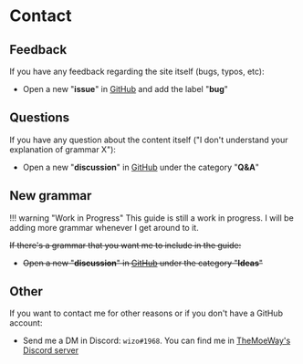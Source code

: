 # Contact

## Feedback

If you have any feedback regarding the site itself (bugs, typos, etc):

- Open a new "**issue**" in [GitHub](https://github.com/wizo06/japanese/issues) and add the label "**bug**"

## Questions

If you have any question about the content itself ("I don't understand your explanation of grammar X"):

- Open a new "**discussion**" in [GitHub](https://github.com/wizo06/japanese/discussions) under the category "**Q&A**"

## New grammar

!!! warning "Work in Progress"
    This guide is still a work in progress. I will be adding more grammar whenever I get around to it.

~~If there's a grammar that you want me to include in the guide:~~

- ~~Open a new "**discussion**" in [GitHub](https://github.com/wizo06/japanese/discussions) under the category "**Ideas**"~~

## Other

If you want to contact me for other reasons or if you don't have a GitHub account:

- Send me a DM in Discord: `wizo#1968`. You can find me in [TheMoeWay's Discord server](https://discord.gg/nhqjydaR8j)